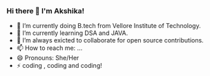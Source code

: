 

### Hi there 👋 I'm Akshika!

- 🔭 I’m currently doing B.tech from Vellore Institute of Technology.
- 🌱 I’m currently learning DSA and JAVA.
- 👯 I’m always exicted to collaborate for open source contributions.
- 📫 How to reach me: ...
- 😄 Pronouns: She/Her
- ⚡ coding , coding and coding!

